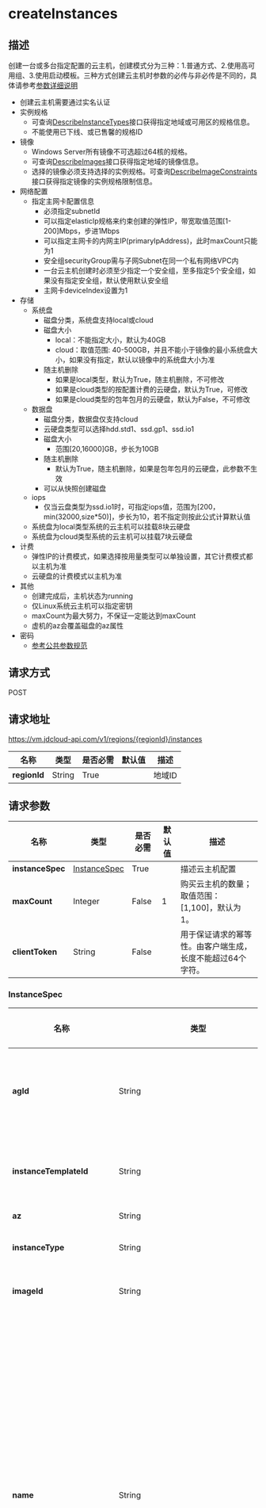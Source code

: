 # createInstances


## 描述
创建一台或多台指定配置的云主机，创建模式分为三种：1.普通方式、2.使用高可用组、3.使用启动模板。三种方式创建云主机时参数的必传与非必传是不同的，具体请参考<a href="http://docs.jdcloud.com/virtual-machines/api/create_vm_sample">参数详细说明</a><br>
- 创建云主机需要通过实名认证
- 实例规格
    - 可查询<a href="http://docs.jdcloud.com/virtual-machines/api/describeinstancetypes">DescribeInstanceTypes</a>接口获得指定地域或可用区的规格信息。
    - 不能使用已下线、或已售馨的规格ID
- 镜像
    - Windows Server所有镜像不可选超过64核的规格。
    - 可查询<a href="http://docs.jdcloud.com/virtual-machines/api/describeimages">DescribeImages</a>接口获得指定地域的镜像信息。
    - 选择的镜像必须支持选择的实例规格。可查询<a href="http://docs.jdcloud.com/virtual-machines/api/describeimageconstraints">DescribeImageConstraints</a>接口获得指定镜像的实例规格限制信息。<br>
- 网络配置
    - 指定主网卡配置信息
        - 必须指定subnetId
        - 可以指定elasticIp规格来约束创建的弹性IP，带宽取值范围[1-200]Mbps，步进1Mbps
        - 可以指定主网卡的内网主IP(primaryIpAddress)，此时maxCount只能为1
        - 安全组securityGroup需与子网Subnet在同一个私有网络VPC内
        - 一台云主机创建时必须至少指定一个安全组，至多指定5个安全组，如果没有指定安全组，默认使用默认安全组
        - 主网卡deviceIndex设置为1
- 存储
    - 系统盘
        - 磁盘分类，系统盘支持local或cloud
        - 磁盘大小
            - local：不能指定大小，默认为40GB
            - cloud：取值范围: 40-500GB，并且不能小于镜像的最小系统盘大小，如果没有指定，默认以镜像中的系统盘大小为准
        - 随主机删除
            - 如果是local类型，默认为True，随主机删除，不可修改
            - 如果是cloud类型的按配置计费的云硬盘，默认为True，可修改
            - 如果是cloud类型的包年包月的云硬盘，默认为False，不可修改
    - 数据盘
        - 磁盘分类，数据盘仅支持cloud
        - 云硬盘类型可以选择hdd.std1、ssd.gp1、ssd.io1
        - 磁盘大小
            - 范围[20,16000]GB，步长为10GB
        - 随主机删除
            - 默认为True，随主机删除，如果是包年包月的云硬盘，此参数不生效
        - 可以从快照创建磁盘
    - iops
        - 仅当云盘类型为ssd.io1时，可指定iops值，范围为[200， min(32000,size*50)]，步长为10，若不指定则按此公式计算默认值
    - 系统盘为local类型系统的云主机可以挂载8块云硬盘
    - 系统盘为cloud类型系统的云主机可以挂载7块云硬盘
- 计费
    - 弹性IP的计费模式，如果选择按用量类型可以单独设置，其它计费模式都以主机为准
    - 云硬盘的计费模式以主机为准
- 其他
    - 创建完成后，主机状态为running
    - 仅Linux系统云主机可以指定密钥
    - maxCount为最大努力，不保证一定能达到maxCount
    - 虚机的az会覆盖磁盘的az属性
- 密码
    - <a href="http://docs.jdcloud.com/virtual-machines/api/general_parameters">参考公共参数规范</a>


## 请求方式
POST

## 请求地址
https://vm.jdcloud-api.com/v1/regions/{regionId}/instances

|名称|类型|是否必需|默认值|描述|
|---|---|---|---|---|
|**regionId**|String|True| |地域ID|

## 请求参数
|名称|类型|是否必需|默认值|描述|
|---|---|---|---|---|
|**instanceSpec**|[InstanceSpec](createinstances#instancespec)|True| |描述云主机配置<br>|
|**maxCount**|Integer|False|1|购买云主机的数量；取值范围：[1,100]，默认为1。<br>|
|**clientToken**|String|False| |用于保证请求的幂等性。由客户端生成，长度不能超过64个字符。<br>|

### <div id="instancespec">InstanceSpec</div>
|名称|类型|是否必需|默认值|描述|
|---|---|---|---|---|
|**agId**|String|False| |高可用组Id。指定了此参数后，只能通过高可用组关联的实例模板创建虚机，并且实例模板中的参数不可覆盖替换。实例模板以外的参数还可以指定。|
|**instanceTemplateId**|String|False| |实例模板id，如果没有使用高可用组，那么对于实例模板中没有的信息，需要使用创建虚机的参数进行补充，或者选择覆盖启动模板中的参数。|
|**az**|String|False| |云主机所属的可用区。|
|**instanceType**|String|False| |实例规格。可查询<a href="http://docs.jdcloud.com/virtual-machines/api/describeinstancetypes">DescribeInstanceTypes</a>接口获得指定地域或可用区的规格信息。|
|**imageId**|String|False| |镜像ID。可查询<a href="http://docs.jdcloud.com/virtual-machines/api/describeimages">DescribeImages</a>接口获得指定地域的镜像信息。|
|**name**|String|True| |云主机名称，不为空且只允许中文、数字、大小写字母、英文下划线（_）、连字符（-）及点（.），不能以（.）作为首尾，长度为2~128个字符。<br>批量创建多台云主机时，可在name中非首位位置以[start_number]格式来设置有序name。start_number为起始序号，取值范围[0,9999]。例如：name设置为“instance-[000]-ops”，则第一台主机name为“instance-000-ops”，第二台主机name为“instance-001-ops”。再如：name设置为“instance-[0]-ops”，则第一台主机name为“instance-0-ops”，第二台主机name为“instance-1-ops”。若未设置起始序号，则会默认追加从1开始的数字，例如批量创建两台云主机，且指定name是instance，则name默认是instance1，instance2|
|**hostname**|String|False| |云主机hostname，若不指定hostname，则hostname默认使用云主机名称name，但是会以RFC 952和RFC 1123命名规范做一定转义。<br>Windows Server系统：长度为2-15个字符，允许大小写字母、数字或连字符（-）。不能以连字符（-）开头或结尾，不能连续使用连字符（-），也不能全部使用数字。不支持点号（.）。<br>Linux系统：长度为2-64个字符，允许支持多个点号，点之间为一段，每段允许使用大小写字母、数字或连字符（-），但不能连续使用点号（.）或连字符（-），不能以点号（.）或连字符（-）开头或结尾。<br>批量创建多台云主机时，可在hostname中非首位位置以[start_number]格式来设置有序hostname。start_number为起始序号，取值范围[0,9999]。例如：hostname设置为“instance-[000]-ops”，则第一台主机hostname为“instance-000-ops”，第二台主机hostname为“instance-001-ops”。再如：hostname设置为“instance-[0]-ops”，则第一台主机hostname为“instance-0-ops”，第二台主机hostname为“instance-1-ops”。若指定hostname但未设置起始序号，则会默认追加从1开始的数字，例如批量创建两台云主机，且指定hostname是test，则hostname默认是test1，test2。|
|**password**|String|False| |密码，<a href="http://docs.jdcloud.com/virtual-machines/api/general_parameters">参考公共参数规范</a>。|
|**keyNames**|String[]|False| |密钥对名称，当前只支持传入一个。|
|**elasticIp**|[ElasticIpSpec](createinstances#elasticipspec)|False| |主网卡主IP关联的弹性IP配置。|
|**primaryNetworkInterface**|[InstanceNetworkInterfaceAttachmentSpec](createinstances#instancenetworkinterfaceattachmentspec)|False| |主网卡配置信息。|
|**systemDisk**|[InstanceDiskAttachmentSpec](createinstances#instancediskattachmentspec)|False| |系统盘配置信息。|
|**dataDisks**|[InstanceDiskAttachmentSpec[]](createinstances#instancediskattachmentspec)|False| |数据盘配置信息，本地盘(local类型)做系统盘的云主机可挂载8块数据盘，云硬盘(cloud类型)做系统盘的云主机可挂载7块数据盘。|
|**charge**|[ChargeSpec](createinstances#chargespec)|False| |计费配置<br>云主机不支持按用量方式计费，默认为按配置计费。<br>打包创建数据盘的情况下，数据盘的计费方式只能与云主机保持一致。<br>打包创建弹性公网IP的情况下，若公网IP的计费方式没有指定为按用量计费，那么公网IP计费方式只能与云主机保持一致。<br>|
|**userdata**|[Userdata[]](createinstances#userdata)|False| |自定义脚本，目前只支持传入一个key为"launch-script"，表示首次启动脚本。value为base64格式，编码前数据不能大于16KB。<br>launch-script：linux系统支持bash和python，编码前须分别以 #!/bin/bash 和 #!/usr/bin/env python 作为内容首行;<br>launch-script：windows系统支持bat和powershell，编码前须分别以 <cmd></cmd> 和 <powershell></powershell> 作为内容首、尾行。<br>|
|**metadata**|[Metadate[]](createinstances#metadata)|False| |用户自定义元数据信息，key-value键值对总数量不超过40对。不区分大小写。<br>注意：key不要以连字符(-)结尾，否则此key不生效。|
|**description**|String|False| |主机描述，<a href="http://docs.jdcloud.com/virtual-machines/api/general_parameters">参考公共参数规范</a>。|
|**noPassword**|Boolean|False| |不使用模板中的密码。<br>仅当不使用Ag，并且使用了模板，并且password参数为空时，此参数(值为true)生效。<br>若使用模板创建虚机时，又指定了password参数时，此参数无效，以新指定的为准。<br>|
|**noKeyNames**|Boolean|False| |不使用模板中的密钥。<br>仅当不使用Ag，并且使用了模板，并且keynames参数为空时，此参数(值为true)生效。<br>若使用模板创建虚机时，又指定了keynames参数时，此参数无效，以新指定的为准。<br>|
|**noElasticIp**|Boolean|False| |不使用模板中的弹性公网IP。<br>仅当不使用Ag，并且使用了模板，并且elasticIp参数为空时，此参数(值为true)生效。<br>若使用模板创建虚机时，又指定了elasticIp参数时，此参数无效，以新指定的为准。<br>|
|**userTags**|[Tag[]](createinstances#tag)|False| |用户普通标签集合。|
|**chargeOnStopped**|String|False| |关机模式，只支持云盘做系统盘的按配置计费云主机。keepCharging：关机后继续计费；stopCharging：关机后停止计费。|
|**autoImagePolicyId**|String|False| |自动镜像策略ID。|
|**passwordAuth**|String|False| |当存在密钥时，是否同时使用密码登录，"yes"为使用，"no"为禁用，默认为"yes"。|
|**autoImagePolicyId**|String|False| |使用镜像中的原有的登录凭证不再额外指定，仅使用私有镜像和共享镜像时此参数有效。"yes"为使用，"no"为不使用，默认为"no"。|
### <div id="tag">Tag</div>
|名称|类型|是否必需|默认值|描述|
|---|---|---|---|---|
|**key**|String|False| |Tag键|
|**value**|String|False| |Tag值|
### <div id="userdata">Userdata</div>
|名称|类型|是否必需|默认值|描述|
|---|---|---|---|---|
|**key**|String|False| |键，当前仅支持launch-script|
|**value**|String|False| |值，最大长度21848字符|
### <div id="metadata">Metadata</div>
|名称|类型|是否必需|默认值|描述|
|---|---|---|---|---|
|**key**|String|False| |键，最大长度256，支持全字符|
|**value**|String|False| |值，最大长度16k，支持全字符|
### <div id="chargespec">ChargeSpec</div>
|名称|类型|是否必需|默认值|描述|
|---|---|---|---|---|
|**chargeMode**|String|False|postpaid_by_duration|计费模式，取值为：prepaid_by_duration，postpaid_by_usage或postpaid_by_duration，prepaid_by_duration表示预付费，postpaid_by_usage表示按用量后付费，postpaid_by_duration表示按配置后付费，默认为postpaid_by_duration.请参阅具体产品线帮助文档确认该产品线支持的计费类型|
|**chargeUnit**|String|False| |预付费计费单位，预付费必填，当chargeMode为prepaid_by_duration时有效，取值为：month、year，默认为month|
|**chargeDuration**|Integer|False| |预付费计费时长，预付费必填，当chargeMode取值为prepaid_by_duration时有效。当chargeUnit为month时取值为：1~9，当chargeUnit为year时取值为：1、2、3|
|**autoRenew**|Boolean|False| |True=OPEN——开通自动续费；False=CLOSE—— 不开通自动续费，默认为CLOSE|
|**buyScenario**|String|False| |产品线统一活动凭证JSON字符串，需要BASE64编码，目前要求编码前格式为 {"activity":{"activityType":必填字段, "activityIdentifier":必填字段}}|
### <div id="instancediskattachmentspec">InstanceDiskAttachmentSpec</div>
|名称|类型|是否必需|默认值|描述|
|---|---|---|---|---|
|**diskCategory**|String|False| |磁盘分类，取值为本地盘(local)或者云硬盘(cloud)。<br>系统盘支持本地盘(local)或者云硬盘(cloud)。系统盘选择local类型，必须使用localDisk类型的镜像；同理系统盘选择cloud类型，必须使用cloudDisk类型的镜像。<br>数据盘仅支持云硬盘(cloud)。<br>|
|**autoDelete**|Boolean|False| |是否随云主机一起删除，即删除主机时是否自动删除此磁盘，默认为true，本地盘(local)不能更改此值。<br>如果云主机中的数据盘(cloud)是包年包月计费方式，此参数不生效。<br>如果云主机中的数据盘(cloud)是共享型数据盘，此参数不生效。<br>|
|**cloudDiskSpec**|[DiskSpec](createinstances#diskspec)|False| |数据盘配置|
|**deviceName**|String|False| |数据盘逻辑挂载点，取值范围：vda,vdb,vdc,vdd,vde,vdf,vdg,vdh,vdi,vmj,vdk,vdl,vdm|
|**noDevice**|Boolean|False| |排除设备，使用此参数noDevice配合deviceName一起使用。<br>创建整机镜像：如deviceName:vdb、noDevice:true，则表示云主机中的数据盘vdb不参与创建镜像。<br>创建模板：如deviceName:vdb、noDevice:true，则表示镜像中的数据盘vdb不参与创建主机。<br>创建主机：如deviceName:vdb、noDevice:true，则表示镜像中的数据盘vdb，或者模板(使用模板创建主机)中的数据盘vdb不参与创建主机。<br>|
### <div id="diskspec">DiskSpec</div>
|名称|类型|是否必需|默认值|描述|
|---|---|---|---|---|
|**az**|String|True| |云硬盘所属的可用区|
|**name**|String|True| |云硬盘名称|
|**description**|String|False| |云硬盘描述|
|**diskType**|String|True| |云硬盘类型，取值为ssd、premium-hdd、ssd.gp1、ssd.io1、hdd.std1之一|
|**diskSizeGB**|Integer|True| |云硬盘大小，单位为 GiB，ssd 类型取值范围[20,1000]GB，步长为10G，premium-hdd 类型取值范围[20,3000]GB，步长为10G, ssd.gp1, ssd.io1, hdd.std1 类型取值均是范围[20,16000]GB，步长为10G|
|**iops**|Integer|False| |云硬盘IOPS的大小，当且仅当云盘类型是ssd.io1型的云盘有效，步长是10.|
|**snapshotId**|String|False| |用于创建云硬盘的快照ID|
|**charge**|[ChargeSpec](createinstances#chargespec)|False| |计费配置；如不指定，默认计费类型是后付费-按使用时常付费|
|**multiAttachable**|Boolean|False| |云硬盘是否支持一盘多主机挂载，默认为false（不支持）|
|**encrypt**|Boolean|False| |云硬盘是否加密，默认为false（不加密）|
### <div id="instancenetworkinterfaceattachmentspec">InstanceNetworkInterfaceAttachmentSpec</div>
|名称|类型|是否必需|默认值|描述|
|---|---|---|---|---|
|**deviceIndex**|Integer|False| |网卡设备Index，主网卡只能是1|
|**networkInterface**|[NetworkInterfaceSpec](createinstances#networkinterfacespec)|False| |网卡接口规范|
### <div id="networkinterfacespec">NetworkInterfaceSpec</div>
|名称|类型|是否必需|默认值|描述|
|---|---|---|---|---|
|**subnetId**|String|True| |子网ID|
|**az**|String|False| |可用区，用户的默认可用区，该参数无效，不建议使用|
|**networkInterfaceName**|String|False| |网卡名称，只允许输入中文、数字、大小写字母、英文下划线“_”及中划线“-”，不允许为空且不超过32字符。|
|**primaryIpAddress**|String|False| |网卡主IP，如果不指定，会自动从子网中分配|
|**secondaryIpAddresses**|String[]|False| |SecondaryIp列表|
|**secondaryIpCount**|Integer|False| |自动分配的SecondaryIp数量|
|**securityGroups**|String[]|False| |要绑定的安全组ID列表，最多指定5个安全组|
|**sanityCheck**|Integer|False| |源和目标IP地址校验，取值为0或者1,默认为1|
|**description**|String|False| |描述,​ 允许输入UTF-8编码下的全部字符，不超过256字符|
### <div id="elasticipspec">ElasticIpSpec</div>
|名称|类型|是否必需|默认值|描述|
|---|---|---|---|---|
|**bandwidthMbps**|Integer|True| |弹性公网IP的限速（单位：Mbps），取值范围为[1-200]|
|**provider**|String|True| |IP线路信息。当IP类型为标准公网IP时，取值为bgp或no_bgp，cn-north-1：bgp；cn-south-1：bgp；cn-east-1：bgp；cn-east-2：bgp。当IP类型为边缘公网IP时，其值可通过调用describeEdgeIpProviders、获取不同边缘节点的边缘公网IP线路信息|
|**chargeSpec**|[ChargeSpec](createinstances#chargespec)|False| |计费配置。边缘公网IP支持包年包月、按配置；标准公网IP支持包年包月、按配置、按流量|

## 返回参数
|名称|类型|描述|
|---|---|---|
|**result**|[Result](createinstances#result)| |
|**requestId**|String| |

### <div id="result">Result</div>
|名称|类型|描述|
|---|---|---|
|**instanceIds**|String[]| |

## 返回码
|返回码|描述|
|---|---|
|**200**|OK|
|**400**|Invalid parameter|
|**401**|Authentication failed|
|**404**|Not found|
|**429**|Quota exceeded|
|**500**|Internal server error|
|**503**|Service unavailable|
